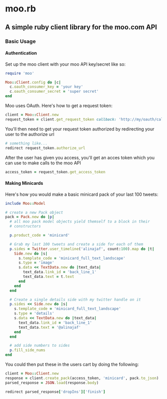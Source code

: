moo.rb
===

## A simple ruby client library for the moo.com API

### Basic Usage

#### Authentication

Set up the moo client with your moo API key/secret like so:

```ruby
require 'moo'

Moo::Client.config do |c|
  c.oauth_consumer_key = 'your key'
  c.oauth_consumer_secret = 'super secret'
end
```

Moo uses OAuth. Here's how to get a request token:

```ruby
client = Moo::Client.new
request_token = client.get_request_token callback: 'http://my/oauth/callback/url'
```

You'll then need to get your request token authorized by redirecting your user
to the authorize url

```ruby
# something like...
redirect request_token.authorize_url
```

After the user has given you access, you'll get an acces token which you can use
to make calls to the moo API

```ruby
access_token = request_token.get_access_token
```


#### Making Minicards

Here's how you would make a basic minicard pack of your last 100 tweets:

```ruby
include Moo::Model

# create a new Pack object
pack = Pack.new do |p|
  # all moo pack model objects yield themself to a block in their
  # constructors

  p.product_code = 'minicard'

  # Grab my last 100 tweets and create a side for each of them
  p.sides = Twitter.user_timeline('alinajaf', count:100).map do |t|
    Side.new do |s|
      s.template_code = 'minicard_full_text_landscape'
      s.type = 'image'
      s.data << TextData.new do |text_data|
        text_data.link_id = 'back_line_1'
        text_data.text = t.text
      end
    end
  end

  # Create a single details side with my twitter handle on it
  p.sides << Side.new do |s|
    s.template_code = 'minicard_full_text_landscape'
    s.type = 'details'
    s.data << TextData.new do |text_data|
      text_data.link_id = 'back_line_1'
      text_data.text = '@alinajaf'
    end
  end

  # add side numbers to sides
  p.fill_side_nums
end
```

You could then put these in the users cart by doing the following:

```ruby
client = Moo::Client.new
response = client.create_pack(access_token, 'minicard', pack.to_json)
parsed_response = JSON.load(response.body)

redirect parsed_response['dropIns']['finish']
```



